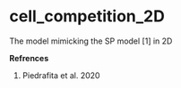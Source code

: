 # cell_competition_2D
The model mimicking the SP model [1] in 2D

**Refrences**

1. Piedrafita et al. 2020
